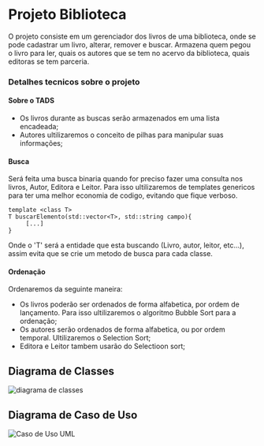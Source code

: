 # Projeto Biblioteca
 O projeto consiste em um gerenciador dos livros de uma biblioteca, onde se pode cadastrar um livro, alterar, remover e buscar. Armazena quem pegou o livro para ler, quais os autores que se tem no acervo da biblioteca, quais editoras se tem parceria.

 ### Detalhes tecnicos sobre o projeto

 #### Sobre o TADS
- Os livros durante as buscas serão armazenados em uma lista encadeada;
- Autores ultilizaremos o conceito de pilhas para manipular suas informações;

#### Busca
Será feita uma busca binaria quando for preciso fazer uma consulta nos livros, Autor, Editora e Leitor. Para isso ultilizaremos de templates genericos para ter uma melhor economia de codigo, evitando que fique verboso.
   ```
   template <class T>
   T buscarElemento(std::vector<T>, std::string campo){
        [...]
   }
   ```
Onde o 'T' será a entidade que esta buscando (Livro, autor, leitor, etc...), assim evita que se crie um metodo de busca para cada classe.

#### Ordenação
Ordenaremos da seguinte maneira:
- Os livros poderão ser ordenados de forma alfabetica, por ordem de lançamento. Para isso ultilizaremos o algoritmo Bubble Sort para a ordenação;
- Os autores serão ordenados de forma alfabetica, ou por ordem temporal. Ultilizaremos o Selection Sort;
- Editora e Leitor tambem usarão do Selectioon sort;

## Diagrama de Classes

![diagrama de classes](https://github.com/Leandro208/Leandro208/assets/81039247/f711df68-0f7b-432b-8c46-d5b91501a320)


## Diagrama de Caso de Uso
![Caso de Uso UML](https://github.com/Leandro208/Leandro208/assets/81039247/f589f9fc-e3f4-470a-9d2a-6623455bf4e5)
